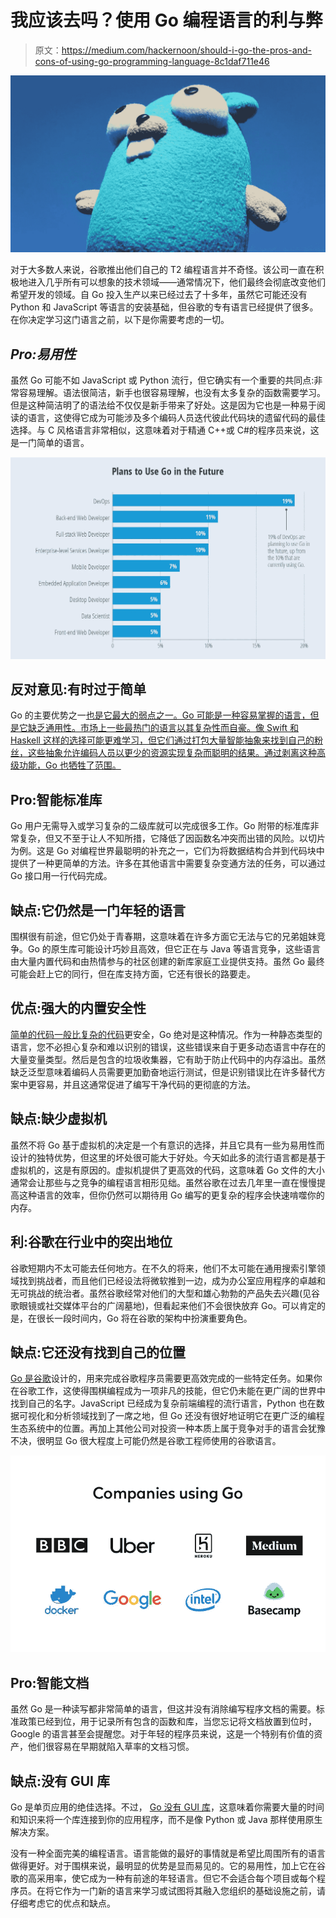 # 我应该去吗？使用 Go 编程语言的利与弊

> 原文：<https://medium.com/hackernoon/should-i-go-the-pros-and-cons-of-using-go-programming-language-8c1daf711e46>

![](img/d7bf0043dd5cd9ffb911dbec18a9cca6.png)

对于大多数人来说，谷歌推出他们自己的 T2 编程语言并不奇怪。该公司一直在积极地进入几乎所有可以想象的技术领域——通常情况下，他们最终会彻底改变他们希望开发的领域。自 Go 投入生产以来已经过去了十多年，虽然它可能还没有 Python 和 JavaScript 等语言的安装基础，但谷歌的专有语言已经提供了很多。在你决定学习这门语言之前，以下是你需要考虑的一切。

## ***Pro:易用性***

虽然 Go 可能不如 JavaScript 或 Python 流行，但它确实有一个重要的共同点:非常容易理解。语法很简洁，新手也很容易理解，也没有太多复杂的函数需要学习。但是这种简洁明了的语法给不仅仅是新手带来了好处。这是因为它也是一种易于阅读的语言，这使得它成为可能涉及多个编码人员迭代彼此代码块的遗留代码的最佳选择。与 C 风格语言非常相似，这意味着对于精通 C++或 C#的程序员来说，这是一门简单的语言。

![](img/56f4a190ffcfbc5ff578bd879949b365.png)

## 反对意见:有时过于简单

Go 的主要优势之一[也是它最大的弱点之一。Go 可能是一种容易掌握的语言，但是它缺乏通用性。市场上一些最热门的语言以其复杂性而自豪。像 Swift 和 Haskell 这样的选择可能更难学习，但它们通过打包大量智能抽象来找到自己的粉丝，这些抽象允许编码人员以更少的资源实现复杂而聪明的结果。通过剥离这种高级功能，Go 也牺牲了范围。](https://yalantis.com/blog/golang-vs-nodejs-comparison/)

## Pro:智能标准库

Go 用户无需导入或学习复杂的二级库就可以完成很多工作。Go 附带的标准库非常复杂，但又不至于让人不知所措，它降低了因函数名冲突而出错的风险。以切片为例。这是 Go 对编程世界最聪明的补充之一，它们为将数据结构合并到代码块中提供了一种更简单的方法。许多在其他语言中需要复杂变通方法的任务，可以通过 Go 接口用一行代码完成。

## 缺点:它仍然是一门年轻的语言

围棋很有前途，但它仍处于青春期，这意味着在许多方面它无法与它的兄弟姐妹竞争。Go 的原生库可能设计巧妙且高效，但它正在与 Java 等语言竞争，这些语言由大量内置代码和由热情参与的社区创建的新库家庭工业提供支持。虽然 Go 最终可能会赶上它的同行，但在库支持方面，它还有很长的路要走。

## 优点:强大的内置安全性

[简单的代码一般比复杂的代码](https://nvisium.com/blog/2014/11/26/developing-secure-applications-with.html)更安全，Go 绝对是这种情况。作为一种静态类型的语言，您不必担心复杂和难以识别的错误，这些错误来自于更多动态语言中存在的大量变量类型。然后是包含的垃圾收集器，它有助于防止代码中的内存溢出。虽然缺乏泛型意味着编码人员需要更加勤奋地运行测试，但是识别错误比在许多替代方案中更容易，并且这通常促进了编写干净代码的更彻底的方法。

## 缺点:缺少虚拟机

虽然不将 Go 基于虚拟机的决定是一个有意识的选择，并且它具有一些为易用性而设计的独特优势，但这里的坏处很可能大于好处。今天如此多的流行语言都是基于虚拟机的，这是有原因的。虚拟机提供了更高效的代码，这意味着 Go 文件的大小通常会让那些与之竞争的编程语言相形见绌。虽然谷歌在过去几年里一直在慢慢提高这种语言的效率，但你仍然可以期待用 Go 编写的更复杂的程序会快速啃噬你的内存。

## 利:谷歌在行业中的突出地位

谷歌短期内不太可能去任何地方。在不久的将来，他们不太可能在通用搜索引擎领域找到挑战者，而且他们已经设法将微软推到一边，成为办公室应用程序的卓越和无可挑战的统治者。虽然谷歌经常对他们的大型和雄心勃勃的产品失去兴趣(见谷歌眼镜或社交媒体平台的广阔墓地)，但看起来他们不会很快放弃 Go。可以肯定的是，在很长一段时间内，Go 将在谷歌的架构中扮演重要角色。

## 缺点:它还没有找到自己的位置

[Go 是谷歌](/google-design/what-i-learned-from-interviewing-and-receiving-offers-from-google-two-times-e1d1a7b715bc)设计的，用来完成谷歌程序员需要更高效完成的一些特定任务。如果你在谷歌工作，这使得围棋编程成为一项非凡的技能，但它仍未能在更广阔的世界中找到自己的名字。JavaScript 已经成为复杂前端编程的流行语言，Python 也在数据可视化和分析领域找到了一席之地，但 Go 还没有很好地证明它在更广泛的编程生态系统中的位置。再加上其他公司对投资一种本质上属于竞争对手的语言会犹豫不决，很明显 Go 很大程度上可能仍然是谷歌工程师使用的谷歌语言。

![](img/17fd076867d24aef3993108ba033e8b8.png)

## Pro:智能文档

虽然 Go 是一种读写都非常简单的语言，但这并没有消除编写程序文档的需要。标准政策已经到位，用于记录所有包含的函数和库，当您忘记将文档放置到位时，Google 的语言甚至会提醒您。对于年轻的程序员来说，这是一个特别有价值的资产，他们很容易在早期就陷入草率的文档习惯。

## 缺点:没有 GUI 库

Go 是单页应用的绝佳选择。不过， [Go 没有 GUI 库](https://hackernoon.com/how-to-add-a-gui-to-your-golang-app-in-5-easy-steps-c25c99d4d8e0)，这意味着你需要大量的时间和知识来将一个库连接到你的应用程序，而不是像 Python 或 Java 那样使用原生解决方案。

没有一种全面完美的编程语言。语言能做的最好的事情就是希望比周围所有的语言做得更好。对于围棋来说，最明显的优势是显而易见的。它的易用性，加上它在谷歌的高采用率，使它成为一种有前途的年轻语言。但它不会适合每个项目或每个程序员。在将它作为一门新的语言来学习或试图将其融入您组织的基础设施之前，请仔细考虑它的优点和缺点。
